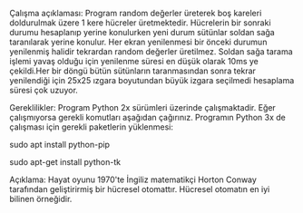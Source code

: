 Çalışma açıklaması:
Program random değerler üreterek boş kareleri doldurulmak üzere 1 kere hücreler üretmektedir. Hücrelerin bir sonraki durumu hesaplanıp yerine konulurken yeni durum sütünlar soldan sağa taranılarak yerine konulur. Her ekran yenilenmesi bir önceki durumun yenilenmiş halidir tekrardan random değerler üretilmez. Soldan sağa tarama işlemi yavaş olduğu için yenilenme süresi en düşük olarak 10ms ye çekildi.Her bir döngü bütün sütünların taranmasından sonra tekrar yenilendiği için 25x25 ızgara boyutundan büyük izgara seçilmedi hesaplama süresi çok uzuyor.



Gereklilikler:
Program Python 2x sürümleri üzerinde çalışmaktadir. Eğer çalışmıyorsa gerekli komutları aşağıdan çağırınız.
Programın Python 3x de çalışması için gerekli paketlerin yüklenmesi:

sudo apt install python-pip

sudo apt-get install python-tk

Açıklama:
Hayat oyunu 1970'te İngiliz matematikçi Horton Conway tarafından geliştirirmiş bir hücresel otomattır. Hücresel otomatın en iyi bilinen örneğidir. 
